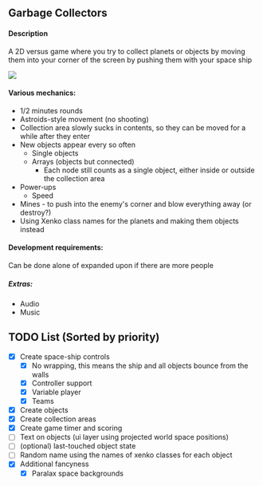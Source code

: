 ## Garbage Collectors

#### Description
A 2D versus game where you try to collect planets or objects by moving them into your corner of the screen by pushing them with your space ship

![](https://i.imgur.com/hoPPCN3.png)

#### Various mechanics:
* 1/2 minutes rounds
* Astroids-style movement (no shooting)
* Collection area slowly sucks in contents, so they can be moved for a while after they enter
* New objects appear every so often
    * Single objects 
    * Arrays (objects but connected)
        * Each node still counts as a single object, either inside or outside the collection area
* Power-ups
    * Speed
* Mines - to push into the enemy's corner and blow everything away (or destroy?)
* Using Xenko class names for the planets and making them objects instead

#### Development requirements:

Can be done alone of expanded upon if there are more people

##### Extras:

* Audio
* Music


## TODO List (Sorted by priority)

* [X] Create space-ship controls
    * [X] No wrapping, this means the ship and all objects bounce from the walls
    * [X] Controller support
    * [X] Variable player
    * [X] Teams
* [X] Create objects
* [X] Create collection areas
* [X] Create game timer and scoring
* [ ] Text on objects (ui layer using projected world space positions)
* [ ] (optional) last-touched object state
* [ ] Random name using the names of xenko classes for each object
* [X] Additional fancyness
    * [X] Paralax space backgrounds
